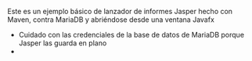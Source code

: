 Este es un ejemplo básico de lanzador de informes Jasper hecho con Maven, contra MariaDB
y abriéndose desde una ventana Javafx

- Cuidado con las credenciales de la base de datos de MariaDB porque Jasper las guarda en plano
- 